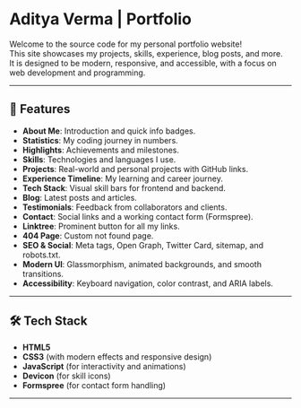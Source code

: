 # Aditya Verma | Portfolio

Welcome to the source code for my personal portfolio website!  
This site showcases my projects, skills, experience, blog posts, and more.  
It is designed to be modern, responsive, and accessible, with a focus on web development and programming.

---

## 🚀 Features

- **About Me**: Introduction and quick info badges.
- **Statistics**: My coding journey in numbers.
- **Highlights**: Achievements and milestones.
- **Skills**: Technologies and languages I use.
- **Projects**: Real-world and personal projects with GitHub links.
- **Experience Timeline**: My learning and career journey.
- **Tech Stack**: Visual skill bars for frontend and backend.
- **Blog**: Latest posts and articles.
- **Testimonials**: Feedback from collaborators and clients.
- **Contact**: Social links and a working contact form (Formspree).
- **Linktree**: Prominent button for all my links.
- **404 Page**: Custom not found page.
- **SEO & Social**: Meta tags, Open Graph, Twitter Card, sitemap, and robots.txt.
- **Modern UI**: Glassmorphism, animated backgrounds, and smooth transitions.
- **Accessibility**: Keyboard navigation, color contrast, and ARIA labels.

---

## 🛠️ Tech Stack

- **HTML5**
- **CSS3** (with modern effects and responsive design)
- **JavaScript** (for interactivity and animations)
- **Devicon** (for skill icons)
- **Formspree** (for contact form handling)

---
